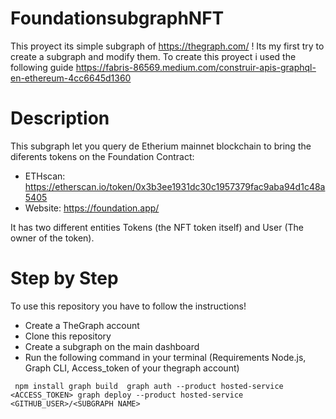 # FoundationsubgraphNFT
This proyect its simple subgraph of https://thegraph.com/ ! Its my first try to create a subgraph and modify them. 
To create this proyect i used the following guide https://fabris-86569.medium.com/construir-apis-graphql-en-ethereum-4cc6645d1360

# Description
This subgraph let you query de Etherium mainnet blockchain to bring the diferents tokens on the Foundation Contract:
- ETHscan: https://etherscan.io/token/0x3b3ee1931dc30c1957379fac9aba94d1c48a5405
- Website: https://foundation.app/ 

It has two different entities Tokens (the NFT token itself) and User (The owner of the token).

# Step by Step
To use this repository you have to follow the instructions!
- Create a TheGraph account
- Clone this repository
- Create a subgraph on the main dashboard
- Run the following command in your terminal (Requirements Node.js, Graph CLI, Access_token of your thegraph account)

`
npm install
graph build 
graph auth --product hosted-service <ACCESS_TOKEN>
graph deploy --product hosted-service <GITHUB_USER>/<SUBGRAPH NAME>`
